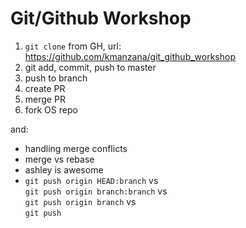 Git/Github Workshop
===================

1. `git clone` from GH, url: https://github.com/kmanzana/git_github_workshop
1. git add, commit, push to master
1. push to branch
1. create PR
1. merge PR
1. fork OS repo

and:
- handling merge conflicts
- merge vs rebase
- ashley is awesome
- `git push origin HEAD:branch` vs   
`git push origin branch:branch` vs   
`git push origin branch` vs   
`git push`
